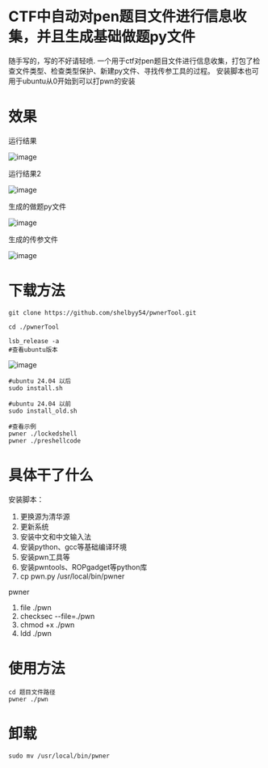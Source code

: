 # CTF中自动对pen题目文件进行信息收集，并且生成基础做题py文件

随手写的，写的不好请轻喷.
一个用于ctf对pen题目文件进行信息收集，打包了检查文件类型、检查类型保护、新建py文件、寻找传参工具的过程。
安装脚本也可用于ubuntu从0开始到可以打pwn的安装

# 效果

运行结果

![image](https://github.com/user-attachments/assets/83b9a31a-d33b-4a69-9cf8-469807395ec9)

运行结果2

![image](https://github.com/user-attachments/assets/db40fe99-83c4-42d0-912c-326cd4fc5c84)

生成的做题py文件

![image](https://github.com/user-attachments/assets/79d99438-19ab-4912-854c-3c10cd0e105c)

生成的传参文件

![image](https://github.com/user-attachments/assets/6bf684d4-8090-4e17-a640-965e130d5016)


# 下载方法
```
git clone https://github.com/shelbyy54/pwnerTool.git

cd ./pwnerTool

lsb_release -a
#查看ubuntu版本
```
![image](https://github.com/user-attachments/assets/9b41646f-469b-453d-8c81-70efa3dd5e19)

```
#ubuntu 24.04 以后
sudo install.sh

#ubuntu 24.04 以前
sudo install_old.sh

#查看示例
pwner ./lockedshell
pwner ./preshellcode
```

# 具体干了什么
安装脚本：
1. 更换源为清华源
2. 更新系统
4. 安装中文和中文输入法
5. 安装python、gcc等基础编译环境
6. 安装pwn工具等
7. 安装pwntools、ROPgadget等python库
8. cp pwn.py /usr/local/bin/pwner

pwner
1. file ./pwn
2. checksec --file=./pwn
3. chmod +x ./pwn
4. ldd ./pwn

# 使用方法
```
cd 题目文件路径
pwner ./pwn
```

# 卸载
```
sudo mv /usr/local/bin/pwner
```

